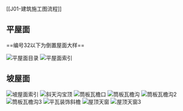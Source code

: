 [[J01-建筑施工图流程]]
## 平屋面

==编号32以下为倒置屋面大样==

![平屋面目录](https://s1.vika.cn/space/2023/02/24/3b1cf65c9b1d4075b65262a070127633)
![平屋面索引](https://s1.vika.cn/space/2023/02/24/81137f5f20c24c1cac38910262483acd)

## 坡屋面

![坡屋面索引](https://s1.vika.cn/space/2023/02/24/3c2a7c27da0945bda3ff811123cd165b)
![斜天沟宝顶](https://s1.vika.cn/space/2023/02/24/c28d4859d61549df95ea2667ac0c766c)
![筒板瓦檐口](https://s1.vika.cn/space/2023/02/24/f621b4ce789446a1a463c27304513af3)
![筒板瓦檐沟](https://s1.vika.cn/space/2023/02/24/686c50b9fc964d8498e7d975cbec5649)
![筒板瓦檐沟2](https://s1.vika.cn/space/2023/02/24/4776f193586e4167bd8f254e5d8e1c31)
![筒板瓦檐沟3](https://s1.vika.cn/space/2023/02/24/cfcbfb34c18e45e092cdd17017556b32)
![平瓦装饰斜檐](https://s1.vika.cn/space/2023/02/24/4f1523979f3a4c59bffd2ab40d94d226)
![屋顶天窗](https://s1.vika.cn/space/2023/02/24/213ed9ba64a74c35bc92b6149b22217a)
![屋顶天窗3](https://s1.vika.cn/space/2023/02/24/4bc6efbc0ebc47ff9029e6bb92a26f3d)